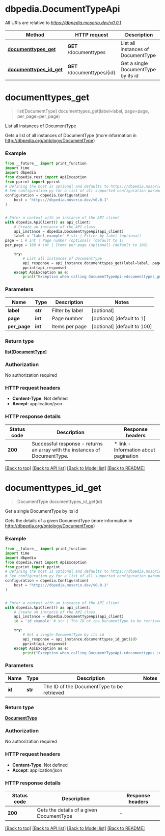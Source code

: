 # dbpedia.DocumentTypeApi

All URIs are relative to *https://dbpedia.mosorio.dev/v0.0.1*

Method | HTTP request | Description
------------- | ------------- | -------------
[**documenttypes_get**](DocumentTypeApi.md#documenttypes_get) | **GET** /documenttypes | List all instances of DocumentType
[**documenttypes_id_get**](DocumentTypeApi.md#documenttypes_id_get) | **GET** /documenttypes/{id} | Get a single DocumentType by its id


# **documenttypes_get**
> list[DocumentType] documenttypes_get(label=label, page=page, per_page=per_page)

List all instances of DocumentType

Gets a list of all instances of DocumentType (more information in http://dbpedia.org/ontology/DocumentType)

### Example

```python
from __future__ import print_function
import time
import dbpedia
from dbpedia.rest import ApiException
from pprint import pprint
# Defining the host is optional and defaults to https://dbpedia.mosorio.dev/v0.0.1
# See configuration.py for a list of all supported configuration parameters.
configuration = dbpedia.Configuration(
    host = "https://dbpedia.mosorio.dev/v0.0.1"
)


# Enter a context with an instance of the API client
with dbpedia.ApiClient() as api_client:
    # Create an instance of the API class
    api_instance = dbpedia.DocumentTypeApi(api_client)
    label = 'label_example' # str | Filter by label (optional)
page = 1 # int | Page number (optional) (default to 1)
per_page = 100 # int | Items per page (optional) (default to 100)

    try:
        # List all instances of DocumentType
        api_response = api_instance.documenttypes_get(label=label, page=page, per_page=per_page)
        pprint(api_response)
    except ApiException as e:
        print("Exception when calling DocumentTypeApi->documenttypes_get: %s\n" % e)
```

### Parameters

Name | Type | Description  | Notes
------------- | ------------- | ------------- | -------------
 **label** | **str**| Filter by label | [optional] 
 **page** | **int**| Page number | [optional] [default to 1]
 **per_page** | **int**| Items per page | [optional] [default to 100]

### Return type

[**list[DocumentType]**](DocumentType.md)

### Authorization

No authorization required

### HTTP request headers

 - **Content-Type**: Not defined
 - **Accept**: application/json

### HTTP response details
| Status code | Description | Response headers |
|-------------|-------------|------------------|
**200** | Successful response - returns an array with the instances of DocumentType. |  * link - Information about pagination <br>  |

[[Back to top]](#) [[Back to API list]](../README.md#documentation-for-api-endpoints) [[Back to Model list]](../README.md#documentation-for-models) [[Back to README]](../README.md)

# **documenttypes_id_get**
> DocumentType documenttypes_id_get(id)

Get a single DocumentType by its id

Gets the details of a given DocumentType (more information in http://dbpedia.org/ontology/DocumentType)

### Example

```python
from __future__ import print_function
import time
import dbpedia
from dbpedia.rest import ApiException
from pprint import pprint
# Defining the host is optional and defaults to https://dbpedia.mosorio.dev/v0.0.1
# See configuration.py for a list of all supported configuration parameters.
configuration = dbpedia.Configuration(
    host = "https://dbpedia.mosorio.dev/v0.0.1"
)


# Enter a context with an instance of the API client
with dbpedia.ApiClient() as api_client:
    # Create an instance of the API class
    api_instance = dbpedia.DocumentTypeApi(api_client)
    id = 'id_example' # str | The ID of the DocumentType to be retrieved

    try:
        # Get a single DocumentType by its id
        api_response = api_instance.documenttypes_id_get(id)
        pprint(api_response)
    except ApiException as e:
        print("Exception when calling DocumentTypeApi->documenttypes_id_get: %s\n" % e)
```

### Parameters

Name | Type | Description  | Notes
------------- | ------------- | ------------- | -------------
 **id** | **str**| The ID of the DocumentType to be retrieved | 

### Return type

[**DocumentType**](DocumentType.md)

### Authorization

No authorization required

### HTTP request headers

 - **Content-Type**: Not defined
 - **Accept**: application/json

### HTTP response details
| Status code | Description | Response headers |
|-------------|-------------|------------------|
**200** | Gets the details of a given DocumentType |  -  |

[[Back to top]](#) [[Back to API list]](../README.md#documentation-for-api-endpoints) [[Back to Model list]](../README.md#documentation-for-models) [[Back to README]](../README.md)

